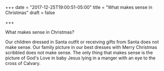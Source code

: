 +++
date = "2017-12-25T19:00:51-05:00"
title = "What makes sense in Christmas"
draft = false

+++

What makes sense in Christmas?

Our children dressed in Santa outfit or receiving gifts from Santa does not make sense. 
Our family picture in our best dresses with Merry Christmas scribbled does not make sense. 
The only thing that makes sense is the picture of God's Love in baby Jesus lying in a manger with an eye to the cross of Calvary. 
